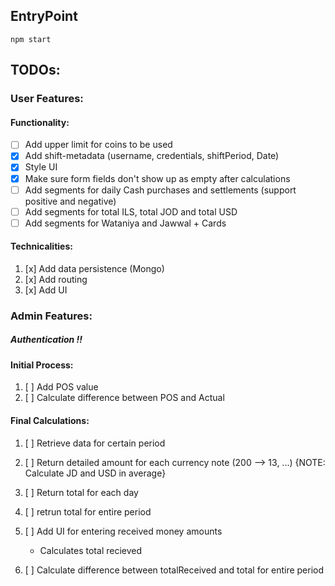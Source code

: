## EntryPoint 
` npm start `

## TODOs:

### User Features:

#### Functionality:
 - [ ] Add upper limit for coins to be used
 - [x] Add shift-metadata  (username, credentials, shiftPeriod, Date) 
 - [x] Style UI
 - [x] Make sure form fields don't show up as empty after calculations  
 - [ ] Add segments for daily Cash purchases and settlements (support positive and negative)
 - [ ] Add segments for total ILS, total JOD and total USD
 - [ ] Add segments for Wataniya and Jawwal + Cards

#### Technicalities:
1) [x] Add data persistence (Mongo)  
2) [x] Add routing
3) [x] Add UI


### Admin Features: 
##### Authentication !!

#### Initial Process:
1) [ ] Add POS value
2) [ ] Calculate difference between POS and Actual


#### Final Calculations:
1) [ ] Retrieve data for certain period 
2) [ ] Return detailed amount for each currency note (200 --> 13, ...)  {NOTE: Calculate JD and USD in average}
3) [ ] Return total for each day
4) [ ] retrun total for entire period

5) [ ] Add UI for entering received money amounts 
   - Calculates total recieved

6) [ ] Calculate difference between totalReceived and total for entire period